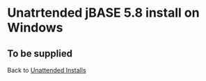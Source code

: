 # Unatrtended jBASE 5.8 install on Windows

<PageHeader />

## To be supplied

Back to [Unattended Installs](./../README.md)

<PageFooter />

